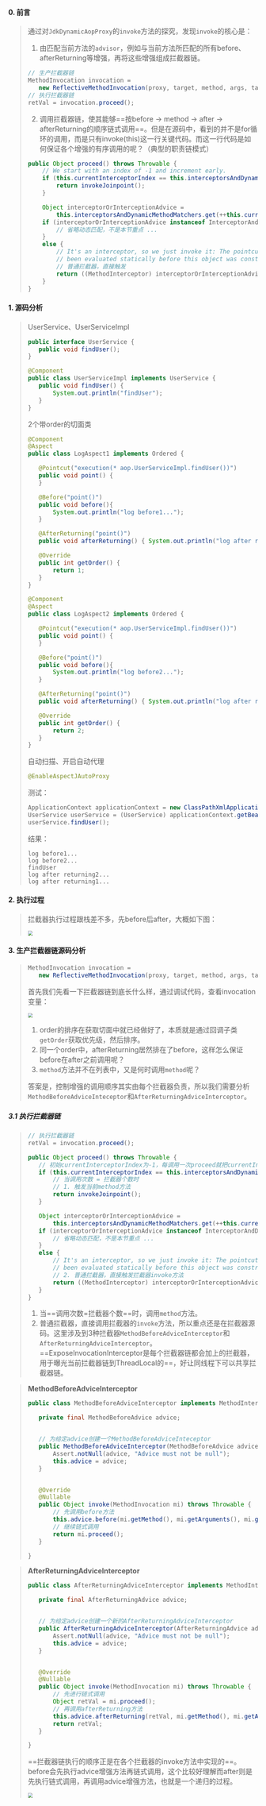 #### 0. 前言

>通过对`JdkDynamicAopProxy`的`invoke`方法的探究，发现`invoke`的核心是：
>
>1. 由匹配当前方法的`advisor`，例如与当前方法所匹配的所有before、afterReturning等增强，再将这些增强组成拦截器链。
>
>```java
>// 生产拦截器链
>MethodInvocation invocation =
>    new ReflectiveMethodInvocation(proxy, target, method, args, targetClass, chain);
>// 执行拦截器链
>retVal = invocation.proceed();
>```
>
>2. 调用拦截器链，使其能够==按before -> method -> after -> afterReturning的顺序链式调用==。但是在源码中，看到的并不是for循环的调用，而是只有invoke(this)这一行关键代码。而这一行代码是如何保证各个增强的有序调用的呢？（典型的职责链模式）
>
>   ```java
>   public Object proceed() throws Throwable {
>       // We start with an index of -1 and increment early.
>       if (this.currentInterceptorIndex == this.interceptorsAndDynamicMethodMatchers.size() - 1) {
>           return invokeJoinpoint();
>       }
>   
>       Object interceptorOrInterceptionAdvice =
>           this.interceptorsAndDynamicMethodMatchers.get(++this.currentInterceptorIndex);
>       if (interceptorOrInterceptionAdvice instanceof InterceptorAndDynamicMethodMatcher) {
>           // 省略动态匹配，不是本节重点 ...
>       }
>       else {
>           // It's an interceptor, so we just invoke it: The pointcut will have
>           // been evaluated statically before this object was constructed.
>           // 普通拦截器，直接触发
>           return ((MethodInterceptor) interceptorOrInterceptionAdvice).invoke(this);
>       }
>   }
>   ```

#### 1. 源码分析

>UserService、UserServiceImpl
>
>```java
>public interface UserService {
>    public void findUser();
>}
>
>@Component
>public class UserServiceImpl implements UserService {
>    public void findUser() {
>        System.out.println("findUser");
>    }
>}
>```
>
>2个带order的切面类
>
>```java
>@Component
>@Aspect
>public class LogAspect1 implements Ordered {
>
>    @Pointcut("execution(* aop.UserServiceImpl.findUser())")
>    public void point() {
>    }
>
>    @Before("point()")
>    public void before(){
>        System.out.println("log before1...");
>    }
>
>    @AfterReturning("point()")
>    public void afterReturning() { System.out.println("log after returning1..."); }
>
>    @Override
>    public int getOrder() {
>        return 1;
>    }
>}
>```
>
>```java
>@Component
>@Aspect
>public class LogAspect2 implements Ordered {
>
>    @Pointcut("execution(* aop.UserServiceImpl.findUser())")
>    public void point() {
>    }
>
>    @Before("point()")
>    public void before(){
>        System.out.println("log before2...");
>    }
>
>    @AfterReturning("point()")
>    public void afterReturning() { System.out.println("log after returning2..."); }
>
>    @Override
>    public int getOrder() {
>        return 2;
>    }
>}
>```
>
>自动扫描、开启自动代理
>
>```java
>@EnableAspectJAutoProxy
>```
>
>测试：
>
>```java
>ApplicationContext applicationContext = new ClassPathXmlApplicationContext("aop.xml");
>UserService userService = (UserService) applicationContext.getBean("userServiceImpl", UserService.class);
>userService.findUser();
>```
>
>结果：
>
>```
>log before1...
>log before2...
>findUser
>log after returning2...
>log after returning1...
>```

#### 2. 执行过程

>拦截器执行过程跟栈差不多，先before后after，大概如下图：
>
><img src="https://tva1.sinaimg.cn/large/008eGmZEgy1gnfhih0tvij30ea0ho3ym.jpg" style="zoom:60%">

#### 3. 生产拦截器链源码分析

>```java
>MethodInvocation invocation =
>    new ReflectiveMethodInvocation(proxy, target, method, args, targetClass, chain);
>```
>
>首先我们先看一下拦截器链到底长什么样，通过调试代码，查看invocation变量：
>
><img src="https://tva1.sinaimg.cn/large/008eGmZEgy1gnfhoq9tv7j32580s2td6.jpg" style="zoom:60%">
>
>1. order的排序在获取切面中就已经做好了，本质就是通过回调子类`getOrder`获取优先级，然后排序。
>2. 同一个order中，afterReturning居然排在了before，这样怎么保证before在after之前调用呢？
>3. `method`方法并不在列表中，又是何时调用`method`呢？
>
>答案是，控制增强的调用顺序其实由每个拦截器负责，所以我们需要分析`MethodBeforeAdviceInteceptor`和`AfterReturningAdviceInterceptor`。

##### 3.1 执行拦截器链

>```java
>// 执行拦截器链
>retVal = invocation.proceed();
>```
>
>```java
>public Object proceed() throws Throwable {
>    // 初始currentInterceptorIndex为-1，每调用一次proceed就把currentInterceptorIndex+1
>    if (this.currentInterceptorIndex == this.interceptorsAndDynamicMethodMatchers.size() - 1) {
>        // 当调用次数 = 拦截器个数时
>        // 1. 触发当前method方法
>        return invokeJoinpoint();
>    }
>
>    Object interceptorOrInterceptionAdvice =
>        this.interceptorsAndDynamicMethodMatchers.get(++this.currentInterceptorIndex);
>    if (interceptorOrInterceptionAdvice instanceof InterceptorAndDynamicMethodMatcher) {
>        // 省略动态匹配，不是本节重点 ...
>    }
>    else {
>        // It's an interceptor, so we just invoke it: The pointcut will have
>        // been evaluated statically before this object was constructed.
>        // 2. 普通拦截器，直接触发拦截器invoke方法
>        return ((MethodInterceptor) interceptorOrInterceptionAdvice).invoke(this);
>    }
>}
>```
>
>1. 当==调用次数=拦截器个数==时，调用`method`方法。
>2. 普通拦截器，直接调用拦截器的`invoke`方法，所以重点还是在拦截器源码。这里涉及到3种拦截器`MethodBeforeAdviceInterceptor`和`AfterReturningAdviceInterceptor`。==ExposeInvocationInterceptor是每个拦截器链都会加上的拦截器，用于曝光当前拦截器链到ThreadLocal的==，好让同线程下可以共享拦截器链。

>**MethodBeforeAdviceInterceptor**
>
>```java
>public class MethodBeforeAdviceInterceptor implements MethodInterceptor, BeforeAdvice, Serializable {
>
>    private final MethodBeforeAdvice advice;
>
>
>    // 为给定advice创建一个MethodBeforeAdviceInteceptor
>    public MethodBeforeAdviceInterceptor(MethodBeforeAdvice advice) {
>        Assert.notNull(advice, "Advice must not be null");
>        this.advice = advice;
>    }
>
>
>    @Override
>    @Nullable
>    public Object invoke(MethodInvocation mi) throws Throwable {
>        // 先调用before方法
>        this.advice.before(mi.getMethod(), mi.getArguments(), mi.getThis());
>        // 继续链式调用
>        return mi.proceed();
>    }
>
>}
>```

>**AfterReturningAdviceInterceptor**
>
>```java
>public class AfterReturningAdviceInterceptor implements MethodInterceptor, AfterAdvice, Serializable {
>
>    private final AfterReturningAdvice advice;
>
>
>    // 为给定advice创建一个新的AfterReturningAdviceInterceptor
>    public AfterReturningAdviceInterceptor(AfterReturningAdvice advice) {
>        Assert.notNull(advice, "Advice must not be null");
>        this.advice = advice;
>    }
>
>
>    @Override
>    @Nullable
>    public Object invoke(MethodInvocation mi) throws Throwable {
>        // 先进行链式调用
>        Object retVal = mi.proceed();
>        // 再调用afterReturning方法
>        this.advice.afterReturning(retVal, mi.getMethod(), mi.getArguments(), mi.getThis());
>        return retVal;
>    }
>
>}
>```
>
>==拦截器链执行的顺序正是在各个拦截器的invoke方法中实现的==。before会先执行advice增强方法再链式调用，这个比较好理解而after则是先执行链式调用，再调用advice增强方法，也就是一个递归的过程。
>
><img src="https://tva1.sinaimg.cn/large/008eGmZEgy1gng49qxevcj317l0nsdhv.jpg" style="zoom:60%">

